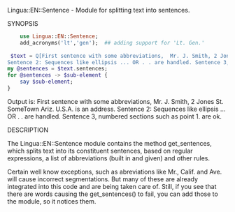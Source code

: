   Lingua::EN::Sentence - Module for splitting text into sentences.

SYNOPSIS
```raku
	use Lingua::EN::Sentence;
	add_acronyms('lt','gen');  ## adding support for 'Lt. Gen.'
 
 $text = Q[First sentence with some abbreviations,  Mr. J. Smith, 2 Jones St. SomeTown Ariz. U.S.A. is an address.
Sentence 2: Sequences like ellipsis ... OR . . are handled. Sentence 3, numbered sections such as point 1. are ok.];
my @sentences = $text.sentences;
for @sentences -> $sub-element {
    say $sub-element;
}
```

Output is:
First sentence with some abbreviations,  Mr. J. Smith, 2 Jones St. SomeTown Ariz. U.S.A. is an address.
Sentence 2: Sequences like ellipsis ... OR . . are handled.
Sentence 3, numbered sections such as point 1. are ok.

DESCRIPTION

The Lingua::EN::Sentence module contains the method get_sentences, which
splits text into its constituent sentences, based on  regular expressions,
a list of abbreviations (built in and given) and other rules.

Certain well know exceptions, such as abreviations like Mr., Calif. and Ave. will
cause incorrect segmentations. But many of these are already integrated into this
code and are being taken care of. Still, if you see that there are words causing
the get_sentences() to fail, you can add those to the module, so it notices them.
